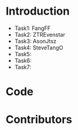 # Introduction
- Task1: FangFF
- Task2: ZTREvenstar
- Task3: AsonJtsz
- Task4: SteveTangO
- Task5:
- Task6:
- Task7:

# Code

# Contributors
 
